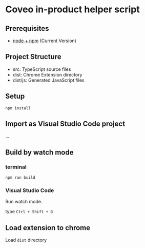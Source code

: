 # Coveo in-product helper script

## Prerequisites

* [node + npm](https://nodejs.org/) (Current Version)

## Project Structure

* src: TypeScript source files
* dist: Chrome Extension directory
* dist/js: Generated JavaScript files

## Setup

```
npm install
```

## Import as Visual Studio Code project

...

## Build by watch mode

### terminal

```
npm run build
```

### Visual Studio Code

Run watch mode.

type `Ctrl + Shift + B`

## Load extension to chrome

Load `dist` directory

